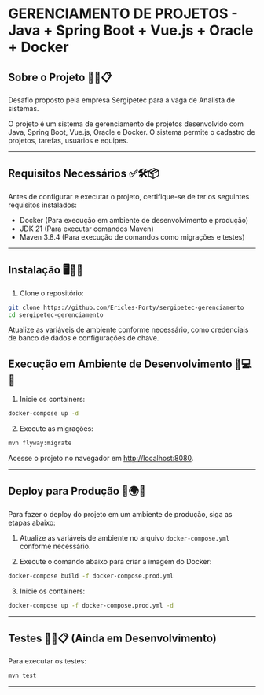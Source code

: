 
# GERENCIAMENTO DE PROJETOS - Java + Spring Boot + Vue.js + Oracle + Docker

## Sobre o Projeto 🎯✨📋

Desafio proposto pela empresa Sergipetec para a vaga de Analista de sistemas.

O projeto é um sistema de gerenciamento de projetos desenvolvido com Java, Spring Boot, Vue.js, Oracle e Docker. O sistema permite o cadastro de projetos, tarefas, usuários e equipes.

---

## Requisitos Necessários ✅🛠️📦

Antes de configurar e executar o projeto, certifique-se de ter os seguintes requisitos instalados:

 - Docker (Para execução em ambiente de desenvolvimento e produção)
 - JDK 21 (Para executar comandos Maven)
 - Maven 3.8.4 (Para execução de comandos como migrações e testes)

---

## Instalação 🖥️🔧📂

1. Clone o repositório:

```bash 
git clone https://github.com/Ericles-Porty/sergipetec-gerenciamento
cd sergipetec-gerenciamento
```

Atualize as variáveis de ambiente conforme necessário, como credenciais de banco de dados e configurações de chave.

## Execução em Ambiente de Desenvolvimento 🚀💻🔄

1. Inicie os containers:

```bash
docker-compose up -d
```

2. Execute as migrações:

```bash
mvn flyway:migrate
```

Acesse o projeto no navegador em [http://localhost:8080](http://localhost:8080).

---

## Deploy para Produção 🚢🌍✅

Para fazer o deploy do projeto em um ambiente de produção, siga as etapas abaixo:


1. Atualize as variáveis de ambiente no arquivo `docker-compose.yml` conforme necessário.

2. Execute o comando abaixo para criar a imagem do Docker:

```bash
docker-compose build -f docker-compose.prod.yml
```

3. Inicie os containers:

```bash
docker-compose up -f docker-compose.prod.yml -d
```

---

## Testes 🧪✅📋 (Ainda em Desenvolvimento)

Para executar os testes:
```bash
mvn test
```

--- 
